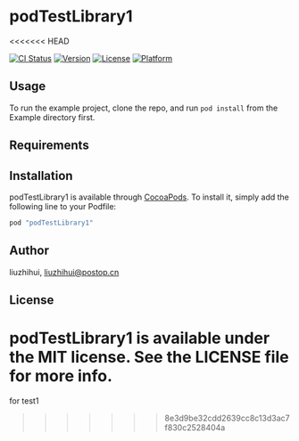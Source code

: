 # podTestLibrary1
<<<<<<< HEAD

[![CI Status](http://img.shields.io/travis/liuzhihui/podTestLibrary1.svg?style=flat)](https://travis-ci.org/liuzhihui/podTestLibrary1)
[![Version](https://img.shields.io/cocoapods/v/podTestLibrary1.svg?style=flat)](http://cocoapods.org/pods/podTestLibrary1)
[![License](https://img.shields.io/cocoapods/l/podTestLibrary1.svg?style=flat)](http://cocoapods.org/pods/podTestLibrary1)
[![Platform](https://img.shields.io/cocoapods/p/podTestLibrary1.svg?style=flat)](http://cocoapods.org/pods/podTestLibrary1)

## Usage

To run the example project, clone the repo, and run `pod install` from the Example directory first.

## Requirements

## Installation

podTestLibrary1 is available through [CocoaPods](http://cocoapods.org). To install
it, simply add the following line to your Podfile:

```ruby
pod "podTestLibrary1"
```

## Author

liuzhihui, liuzhihui@postop.cn

## License

podTestLibrary1 is available under the MIT license. See the LICENSE file for more info.
=======
for test1
>>>>>>> 8e3d9be32cdd2639cc8c13d3ac7f830c2528404a
